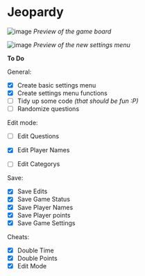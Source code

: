 # Jeopardy
 
![image](https://user-images.githubusercontent.com/91269723/200623888-5fed63be-6b7f-4334-a9cd-5a9e8922f834.png)
*Preview of the game board*


![image](https://user-images.githubusercontent.com/91269723/160221985-61a29408-777b-4dce-a563-8103d48ccf1b.png)
*Preview of the new settings menu*


**To Do**

General: 
- [x] Create basic settings menu 
- [x] Create settings menu functions 
- [ ] Tidy up some code *(that should be fun :P)*
- [ ] Randomize questions 

Edit mode: 
 - [ ] Edit Questions
 - [x] Edit Player Names
 - [ ] Edit Categorys 


Save: 
 - [x] Save Edits
 - [x] Save Game Status
 - [x] Save Player Names
 - [x] Save Player points
 - [x] Save Game Settings 

Cheats: 
 - [x] Double Time
 - [x] Double Points
 - [x] Edit Mode 
